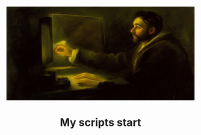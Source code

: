 <p align="center">
  <img width="500" height="250" src="./image.png">
</p>

# <p align= "center">My scripts start</p>
